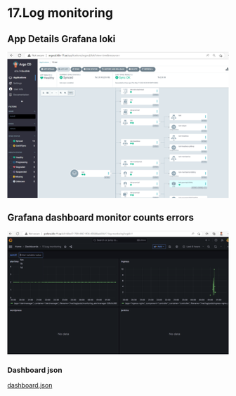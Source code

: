 # 17.Log monitoring

## App Details Grafana loki 

![loki](loki.png)

## Grafana dashboard monitor counts errors

![dashboard](grafana_dashboard.png)

### Dashboard json

[dashboard.json](dashboard.json)